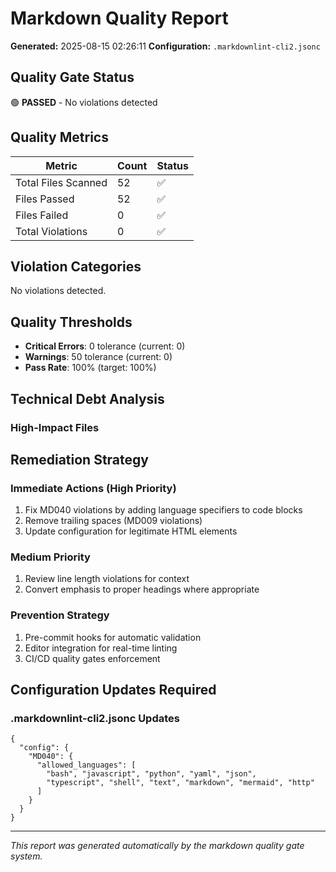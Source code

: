 # Markdown Quality Report

**Generated:** 2025-08-15 02:26:11
**Configuration:** `.markdownlint-cli2.jsonc`

## Quality Gate Status

🟢 **PASSED** - No violations detected

## Quality Metrics

| Metric | Count | Status |
|--------|-------|--------|
| Total Files Scanned | 52 | ✅ |
| Files Passed | 52 | ✅ |
| Files Failed | 0 | ✅ |
| Total Violations | 0 | ✅ |

## Violation Categories

No violations detected.

## Quality Thresholds

- **Critical Errors**: 0 tolerance (current: 0)
- **Warnings**: 50 tolerance (current: 0)
- **Pass Rate**: 100% (target: 100%)

## Technical Debt Analysis

### High-Impact Files

## Remediation Strategy

### Immediate Actions (High Priority)
1. Fix MD040 violations by adding language specifiers to code blocks
2. Remove trailing spaces (MD009 violations)
3. Update configuration for legitimate HTML elements

### Medium Priority
1. Review line length violations for context
2. Convert emphasis to proper headings where appropriate

### Prevention Strategy
1. Pre-commit hooks for automatic validation
2. Editor integration for real-time linting
3. CI/CD quality gates enforcement

## Configuration Updates Required

### .markdownlint-cli2.jsonc Updates
```jsonc
{
  "config": {
    "MD040": {
      "allowed_languages": [
        "bash", "javascript", "python", "yaml", "json",
        "typescript", "shell", "text", "markdown", "mermaid", "http"
      ]
    }
  }
}
```

---
*This report was generated automatically by the markdown quality gate system.*

